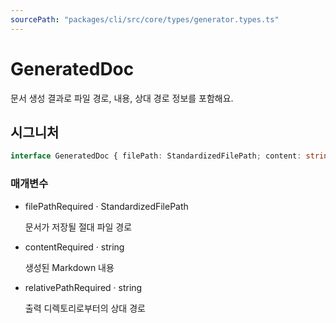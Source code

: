 ```yaml
---
sourcePath: "packages/cli/src/core/types/generator.types.ts"
---
```


# GeneratedDoc

 
문서 생성 결과로 파일 경로, 내용, 상대 경로 정보를 포함해요.


## 시그니처

```typescript
interface GeneratedDoc { filePath: StandardizedFilePath; content: string; relativePath: string }
```

### 매개변수

<ul class="post-parameters-ul">
  <li class="post-parameters-li post-parameters-li-root">
    <span class="post-parameters--name">filePath</span><span class="post-parameters--required">Required</span> · <span class="post-parameters--type">StandardizedFilePath</span>
    <br/>
    <p class="post-parameters--description">문서가 저장될 절대 파일 경로</p>
  </li>
  <li class="post-parameters-li post-parameters-li-root">
    <span class="post-parameters--name">content</span><span class="post-parameters--required">Required</span> · <span class="post-parameters--type">string</span>
    <br/>
    <p class="post-parameters--description">생성된 Markdown 내용</p>
  </li>
  <li class="post-parameters-li post-parameters-li-root">
    <span class="post-parameters--name">relativePath</span><span class="post-parameters--required">Required</span> · <span class="post-parameters--type">string</span>
    <br/>
    <p class="post-parameters--description">출력 디렉토리로부터의 상대 경로</p>
  </li>
</ul>
